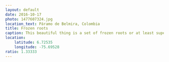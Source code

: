 ```yaml
---
layout: default
date: 2016-10-17
photo: 1477607324.jpg
location_text: Páramo de Belmira, Colombia
title: Frozen roots
caption: This beautiful thing is a set of frozen roots or at least super wet due to the present humidity in the cave. The bats around must love it more than we do!
location:
    latitude: 6.72535
    longitude: -75.69528
ratio: 1.33333
---
```

